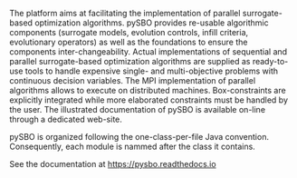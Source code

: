 The platform aims at facilitating the implementation of parallel surrogate-based optimization algorithms. pySBO provides re-usable algorithmic components (surrogate models, evolution controls, infill criteria, evolutionary operators) as well as the foundations to ensure the components inter-changeability. Actual implementations of sequential and parallel surrogate-based optimization algorithms are supplied as ready-to-use tools to handle expensive single- and multi-objective problems with continuous decision variables. The MPI implementation of parallel algorithms allows to execute on distributed machines. Box-constraints are explicitly integrated while more elaborated constraints must be handled by the user. The illustrated documentation of pySBO is available on-line through a dedicated web-site.

pySBO is organized following the one-class-per-file Java convention. Consequently, each module is nammed after the class it contains.

See the documentation at https://pysbo.readthedocs.io
